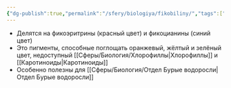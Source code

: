 ```yaml
---
{"dg-publish":true,"permalink":"/sfery/biologiya/fikobiliny/","tags":["Общаябиология"]}
---
```


- Делятся на фикоэритрины (красный цвет) и фикоцианины (синий цвет)
- Это пигменты, способные поглощать оранжевый, жёлтый и зелёный цвет, недоступный [[Сферы/Биология/Хлорофиллы\|Хлорофиллы]] и [[Каротиноиды\|Каротиноиды]]
- Особенно полезны для [[Сферы/Биология/Отдел Бурые водоросли\|Отдел Бурые водоросли]]
